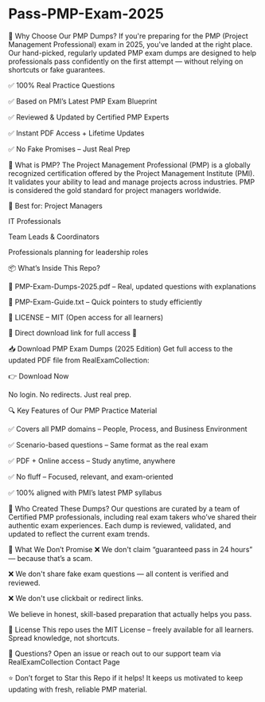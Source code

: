 # Pass-PMP-Exam-2025
🎯 Why Choose Our PMP Dumps?
If you're preparing for the PMP (Project Management Professional) exam in 2025, you've landed at the right place. Our hand-picked, regularly updated PMP exam dumps are designed to help professionals pass confidently on the first attempt — without relying on shortcuts or fake guarantees.

✅ 100% Real Practice Questions

✅ Based on PMI’s Latest PMP Exam Blueprint

✅ Reviewed & Updated by Certified PMP Experts

✅ Instant PDF Access + Lifetime Updates

✅ No Fake Promises – Just Real Prep

📘 What is PMP?
The Project Management Professional (PMP) is a globally recognized certification offered by the Project Management Institute (PMI). It validates your ability to lead and manage projects across industries. PMP is considered the gold standard for project managers worldwide.

👔 Best for:
Project Managers

IT Professionals

Team Leads & Coordinators

Professionals planning for leadership roles

📦 What’s Inside This Repo?

🔹 PMP-Exam-Dumps-2025.pdf – Real, updated questions with explanations

🔹 PMP-Exam-Guide.txt – Quick pointers to study efficiently

🔹 LICENSE – MIT (Open access for all learners)

🔹 Direct download link for full access 🔽

📥 Download PMP Exam Dumps (2025 Edition)
Get full access to the updated PDF file from RealExamCollection:

👉 Download Now

No login. No redirects. Just real prep.

🔍 Key Features of Our PMP Practice Material

✅ Covers all PMP domains – People, Process, and Business Environment

✅ Scenario-based questions – Same format as the real exam

✅ PDF + Online access – Study anytime, anywhere

✅ No fluff – Focused, relevant, and exam-oriented

✅ 100% aligned with PMI’s latest PMP syllabus

🧠 Who Created These Dumps?
Our questions are curated by a team of Certified PMP professionals, including real exam takers who’ve shared their authentic exam experiences. Each dump is reviewed, validated, and updated to reflect the current exam trends.

🚫 What We Don’t Promise
❌ We don't claim “guaranteed pass in 24 hours” — because that’s a scam.

❌ We don't share fake exam questions — all content is verified and reviewed.

❌ We don't use clickbait or redirect links.

We believe in honest, skill-based preparation that actually helps you pass.

📄 License
This repo uses the MIT License – freely available for all learners. Spread knowledge, not shortcuts.

💬 Questions?
Open an issue or reach out to our support team via RealExamCollection Contact Page

⭐ Don’t forget to Star this Repo if it helps!
It keeps us motivated to keep updating with fresh, reliable PMP material.

